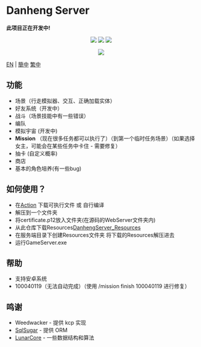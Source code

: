 # Danheng Server
**__此项目正在开发中!__**  
<p align="center">
<a href="https://visualstudio.com"><img src="https://img.shields.io/badge/Visual%20Studio-000000.svg?style=for-the-badge&logo=visual-studio&logoColor=white" /></a>
<a href="https://dotnet.microsoft.com/"><img src="https://img.shields.io/badge/.NET-000000.svg?style=for-the-badge&logo=.NET&logoColor=white" /></a>
<a href="https://www.gnu.org/"><img src="https://img.shields.io/badge/GNU-000000.svg?style=for-the-badge&logo=GNU&logoColor=white" /></a>
</p>
<p align="center">
  <a href="https://discord.gg/xRtZsmHBVj"><img src="https://img.shields.io/badge/Discord%20Server-000000.svg?style=for-the-badge&logo=Discord&logoColor=white" /></a>
</p>

[EN](../README.md) | [簡中](README_zh-CN.md) [繁中](README_zh-CN.md)

## 功能
- 场景（行走模拟器、交互、正确加载实体）
- 好友系统（开发中）
- 战斗（场景技能中有一些错误）
- 编队
- 模拟宇宙 (开发中)
- **Mission** （现在很多任务都可以执行了）（到第一个临时任务场景）（如果选择女主，可能会在某些任务中卡住 - 需要修复）
- 抽卡 (自定义概率)
- 商店
- 基本的角色培养(有一些bug)

## 如何使用？
- 在[Action](https://github.com/StopWuyu/DanhengServer/actions) 下载可执行文件 或 自行编译
- 解压到一个文件夹
- 将certificate.p12放入文件夹(在源码的WebServer文件夹内)
- 从此仓库下载Resources[DanhengServer_Resources](https://github.com/hell13579/DanHeng-RES)
- 在服务端目录下创建Resources文件夹 将下载的Resources解压进去
- 运行GameServer.exe

## 帮助
- 支持安卓系统
- 100040119（无法自动完成）（使用 /mission finish 100040119 进行修复）

## 鸣谢
- Weedwacker - 提供 kcp 实现
- [SqlSugar](https://github.com/donet5/SqlSugar) - 提供 ORM
- [LunarCore](https://github.com/Melledy/LunarCore) - 一些数据结构和算法
